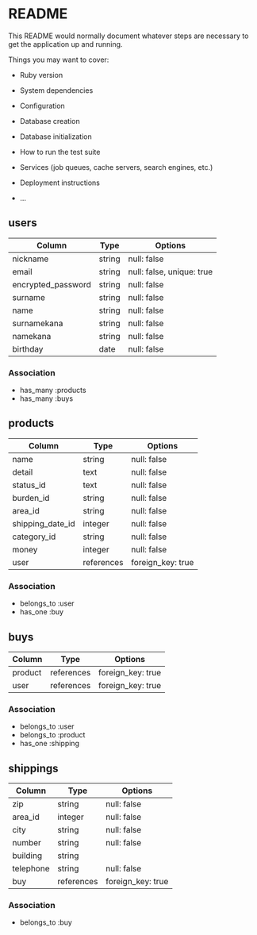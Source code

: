 # README

This README would normally document whatever steps are necessary to get the
application up and running.

Things you may want to cover:

* Ruby version

* System dependencies

* Configuration

* Database creation

* Database initialization

* How to run the test suite

* Services (job queues, cache servers, search engines, etc.)

* Deployment instructions

* ...


## users

| Column               | Type         | Options                     |
|----------------------|--------------|-----------------------------|
| nickname             | string       | null: false                 |
| email                | string       | null: false, unique: true   |
| encrypted_password   | string       | null: false                 |
| surname              | string       | null: false                 |
| name                 | string       | null: false                 |
| surnamekana          | string       | null: false                 |
| namekana             | string       | null: false                 |
| birthday             | date         | null: false                 |


### Association
* has_many :products
* has_many :buys

## products

| Column           | Type         | Options           |
|------------------|--------------|-------------------|
| name             | string       | null: false       |
| detail           | text         | null: false       |
| status_id        | text         | null: false       |
| burden_id        | string       | null: false       |
| area_id          | string       | null: false       |
| shipping_date_id | integer      | null: false       |
| category_id      | string       | null: false       |
| money            | integer      | null: false       |
| user             | references   | foreign_key: true |

### Association
* belongs_to :user
* has_one :buy


## buys

| Column           | Type         | Options           |
|------------------|--------------|-------------------|
| product          | references   | foreign_key: true |
| user             | references   | foreign_key: true |


### Association

* belongs_to :user
* belongs_to :product
* has_one :shipping



## shippings

| Column           | Type         | Options           |
|------------------|--------------|-------------------|
| zip              | string       | null: false       |
| area_id          | integer      | null: false       |
| city             | string       | null: false       |
| number           | string       | null: false       |
| building         | string       |
| telephone        | string       | null: false       |
| buy              | references   | foreign_key: true |


### Association

* belongs_to :buy


